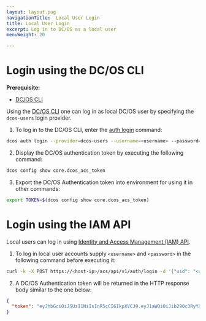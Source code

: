```yaml
---
layout: layout.pug
navigationTitle:  Local User Login
title: Local User Login
excerpt: Log in to DC/OS as a local user
menuWeight: 20

---
```


<!-- The source repository for this topic is https://github.com/dcos/dcos-docs-site -->

# Login using the DC/OS CLI

**Prerequisite:**
- [DC/OS CLI](/1.13/cli/)

Using the [DC/OS CLI](/1.13/cli/) one can log in as local DC/OS user by specifying the `dcos-users` login provider.

1. To log in to the DC/OS CLI, enter the [auth login](/1.13/cli/command-reference/dcos-auth/dcos-auth-login/) command:

```bash
dcos auth login --provider=dcos-users --username=<username> --password=<password>
```

2. Display the DC/OS authentication token by executing the following command:

```bash
dcos config show core.dcos_acs_token
```

3. Export the DC/OS Authentication token into environment for using it in other commands:
```bash
export TOKEN=$(dcos config show core.dcos_acs_token)
```

# Login using the IAM API

Local users can log in using [Identity and Access Management (IAM) API](/1.13/security/oss/iam-api/).

1. To log in local user accounts supply `<username>` and `<password>` in the following command before executing it:

```bash
curl -k -X POST https://<host-ip>/acs/api/v1/auth/login -d '{"uid": "<username>", "password": "<password>"}' -H 'Content-Type: application/json'
```

2. A DC/OS Authentication token will be returned in the HTTP response body similar to the one below:

```json
{
  "token": "eyJhbGciOiJSUzI1NiIsInR5cCI6IkpXVCJ9.eyJ1aWQiOiJib290c3RyYXB1c2VyIiwiZXhwIjoxNDgyNjE1NDU2fQ.j3_31keWvK15shfh_BII7w_10MgAj4ay700Rub5cfNHyIBrWOXbedxdKYZN6ILW9vLt3t5uCAExOOFWJkYcsI0sVFcM1HSV6oIBvJ6UHAmS9XPqfZoGh0PIqXjE0kg0h0V5jjaeX15hk-LQkp7HXSJ-V7d2dXdF6HZy3GgwFmg0Ayhbz3tf9OWMsXgvy_ikqZEKbmPpYO41VaBXCwWPmnP0PryTtwaNHvCJo90ra85vV85C02NEdRHB7sqe4lKH_rnpz980UCmXdJrpO4eTEV7FsWGlFBuF5GAy7_kbAfi_1vY6b3ufSuwiuOKKunMpas9_NfDe7UysfPVHlAxJJgg"
}
```
